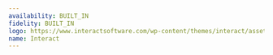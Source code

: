 ```yaml
---
availability: BUILT_IN
fidelity: BUILT_IN
logo: https://www.interactsoftware.com/wp-content/themes/interact/assets/interact-lockup.png
name: Interact
---
```

